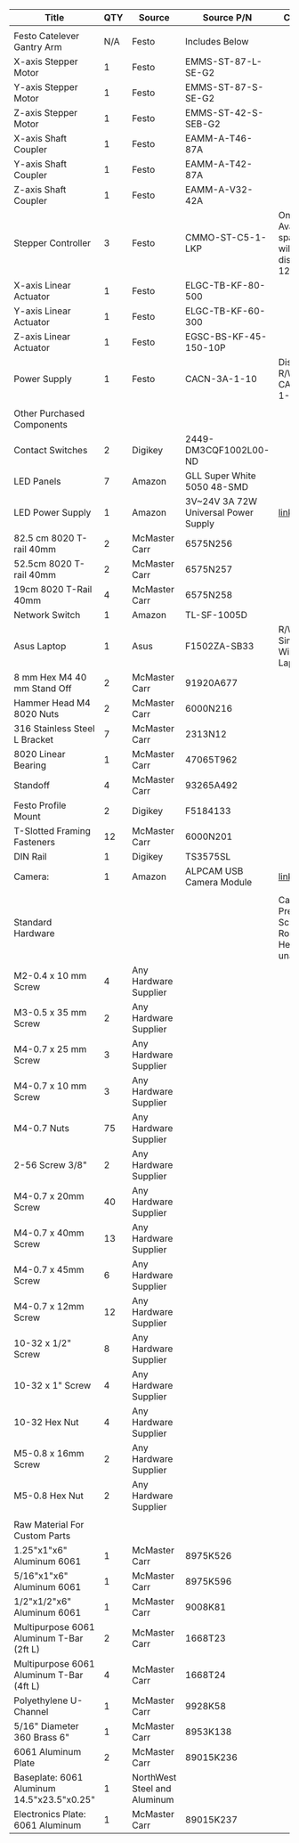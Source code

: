 | Title                                       | QTY | Source                       | Source P/N                           | Comments                                                      |
|---------------------------------------------|-----|------------------------------|--------------------------------------|---------------------------------------------------------------|
|                                             |     |                              |                                      |                                                               |
| Festo Catelever Gantry Arm                  | N/A | Festo                        | Includes Below                       |                                                               |
| X-axis Stepper Motor                        | 1   | Festo                        | EMMS-ST-87-L-SE-G2                   |                                                               |
| Y-axis Stepper Motor                        | 1   | Festo                        | EMMS-ST-87-S-SE-G2                   |                                                               |
| Z-axis Stepper Motor                        | 1   | Festo                        | EMMS-ST-42-S-SEB-G2                  |                                                               |
| X-axis Shaft Coupler                        | 1   | Festo                        | EAMM-A-T46-87A                       |                                                               |
| Y-axis Shaft Coupler                        | 1   | Festo                        | EAMM-A-T42-87A                       |                                                               |
| Z-axis Shaft Coupler                        | 1   | Festo                        | EAMM-A-V32-42A                       |                                                               |
| Stepper Controller                          | 3   | Festo                        | CMMO-ST-C5-1-LKP                     | Only Available as a spare part, will be discontinued 12/26    |
| X-axis Linear Actuator                      | 1   | Festo                        | ELGC-TB-KF-80-500                    |                                                               |
| Y-axis Linear Actuator                      | 1   | Festo                        | ELGC-TB-KF-60-300                    |                                                               |
| Z-axis Linear Actuator                      | 1   | Festo                        | EGSC-BS-KF-45-150-10P                |                                                               |
| Power Supply                                | 1   | Festo                        | CACN-3A-1-10                         | Discontinued: R/W Festo CACN-3A-1-10-G2                       |
|                                             |     |                              |                                      |                                                               |
| Other Purchased Components                  |     |                              |                                      |                                                               |
| Contact Switches                            | 2   | Digikey                      | 2449-DM3CQF1002L00-ND                |                                                               |
| LED Panels                                  | 7   | Amazon                       | GLL Super White 5050 48-SMD          |                                                               |
| LED Power Supply                            | 1   | Amazon                       | 3V~24V 3A 72W Universal Power Supply | [link](https://www.amazon.com/Universal-Adjustable-Switching-100V-240V-Converter/dp/B0CJM3C41J/ref=sr_1_10?crid=2T8RTJ5FI29PU&dib=eyJ2IjoiMSJ9.EwdCkUj5-O0xJ-Fvo97eHFi7UatCkNdyjOSTLEW5n_P8FLvFEbWR0H9XeLX0uOPAjmerKbftqGgx_Nqrqg38SoOrNW3AYLflF4q8jUmD3aR5kyeBJGn4WSs8t4mTHWFUZ0CYyYlU-zpyB_HNIHp-Iu-51rmYfjUfhzOdJA0AbRzw6L75yd-o-es_6kc1x1noOXMiFjGCJ7FxOb0JzxoBwEUoNO1j9XrNMGz4tsgUBEk.EHZCVGrC6161wGnEfpRYC4c_ZN7ZrTQIVSMgy4Q3tQ4&dib_tag=se&keywords=dc%2Bpower%2Bsupply&qid=1712708428&sprefix=dc%2Bpower%2Bsupply%2Caps%2C343&sr=8-10&th=1)                                                         |
| 82.5 cm 8020 T-rail 40mm                    | 2   | McMaster Carr                | 6575N256                             |                                                               |
| 52.5cm 8020 T-rail 40mm                     | 2   | McMaster Carr                | 6575N257                             |                                                               |
| 19cm 8020 T-Rail 40mm                       | 4   | McMaster Carr                | 6575N258                             |                                                               |
| Network Switch                              | 1   | Amazon                       | TL-SF-1005D                          |                                                               |
| Asus Laptop                                 | 1   | Asus                         | F1502ZA-SB33                         | R/W: any Similar Windows Laptop                               |
| 8 mm Hex M4 40 mm Stand Off                 | 2   | McMaster Carr                | 91920A677                            |                                                               |
| Hammer Head M4 8020 Nuts                    | 2   | McMaster Carr                | 6000N216                             |                                                               |
| 316 Stainless Steel L Bracket               | 7   | McMaster Carr                | 2313N12                              |                                                               |
| 8020 Linear Bearing                         | 1   | McMaster Carr                | 47065T962                            |                                                               |
| Standoff                                    | 4   | McMaster Carr                | 93265A492                            |                                                               |
| Festo Profile Mount                         | 2   | Digikey                      | F5184133                             |                                                               |
| T-Slotted Framing Fasteners                 | 12  | McMaster Carr                | 6000N201                             |                                                               |
| DIN Rail                                    | 1   | Digikey                      | TS3575SL                             |                                                               |
| Camera:                                     | 1   | Amazon                       | ALPCAM USB Camera Module             | [link](https://www.amazon.com/ALPCAM-Distortion-Compliant-Embedded-Industrial/dp/B0B1WM6FCC/ref=sr_1_8?crid=36RSPL3JT1JXQ&keywords=low%2Bdistortion%2Bmanual%2Bwebcam&qid=1697132085&s=electronics&sprefix=low%2Bdistrotion%2Bmanual%2Bwebcam%2Celectronics%2C134&sr=1-8&ufe=app_do%3Aamzn1.fos.18ed3cb5-28d5-4975-8bc7-93deae8f9840&th=1)                                                          |
|                                             |     |                              |                                      |                                                               |
| Standard Hardware                           |     |                              |                                      | Cap Head Prefered for Screws: R/W Rounded Head if unavailable |
| M2-0.4 x 10 mm Screw                        | 4   | Any Hardware Supplier        |                                      |                                                               |
| M3-0.5 x 35 mm Screw                        | 2   | Any Hardware Supplier        |                                      |                                                               |
| M4-0.7 x 25 mm Screw                        | 3   | Any Hardware Supplier        |                                      |                                                               |
| M4-0.7 x 10 mm Screw                        | 3   | Any Hardware Supplier        |                                      |                                                               |
| M4-0.7 Nuts                                 | 75  | Any Hardware Supplier        |                                      |                                                               |
| 2-56 Screw 3/8"                             | 2   | Any Hardware Supplier        |                                      |                                                               |
| M4-0.7 x 20mm Screw                         | 40  | Any Hardware Supplier        |                                      |                                                               |
| M4-0.7 x 40mm Screw                         | 13  | Any Hardware Supplier        |                                      |                                                               |
| M4-0.7 x 45mm Screw                         | 6   | Any Hardware Supplier        |                                      |                                                               |
| M4-0.7 x 12mm Screw                         | 12  | Any Hardware Supplier        |                                      |                                                               |
| 10-32 x 1/2" Screw                          | 8   | Any Hardware Supplier        |                                      |                                                               |
| 10-32 x 1" Screw                            | 4   | Any Hardware Supplier        |                                      |                                                               |
| 10-32 Hex Nut                               | 4   | Any Hardware Supplier        |                                      |                                                               |
| M5-0.8 x 16mm Screw                         | 2   | Any Hardware Supplier        |                                      |                                                               |
| M5-0.8 Hex Nut                              | 2   | Any Hardware Supplier        |                                      |                                                               |
|                                             |     |                              |                                      |                                                               |
| Raw Material For Custom Parts               |     |                              |                                      |                                                               |
| 1.25"x1"x6" Aluminum 6061                   | 1   | McMaster Carr                | 8975K526                             |                                                               |
| 5/16"x1"x6" Aluminum 6061                   | 1   | McMaster Carr                | 8975K596                             |                                                               |
| 1/2"x1/2"x6" Aluminum 6061                  | 1   | McMaster Carr                | 9008K81                              |                                                               |
| Multipurpose 6061 Aluminum T-Bar (2ft L)    | 2   | McMaster Carr                | 1668T23                              |                                                               |
| Multipurpose 6061 Aluminum T-Bar (4ft L)    | 4   | McMaster Carr                | 1668T24                              |                                                               |
| Polyethylene U-Channel                      | 1   | McMaster Carr                | 9928K58                              |                                                               |
| 5/16" Diameter 360 Brass 6"                 | 1   | McMaster Carr                | 8953K138                             |                                                               |
| 6061 Aluminum Plate                         | 2   | McMaster Carr                | 89015K236                            |                                                               |
| Baseplate: 6061 Aluminum 14.5"x23.5"x0.25"  | 1   | NorthWest Steel and Aluminum |                                      |                                                               |
| Electronics Plate: 6061 Aluminum            | 1   | McMaster Carr                | 89015K237                            |
